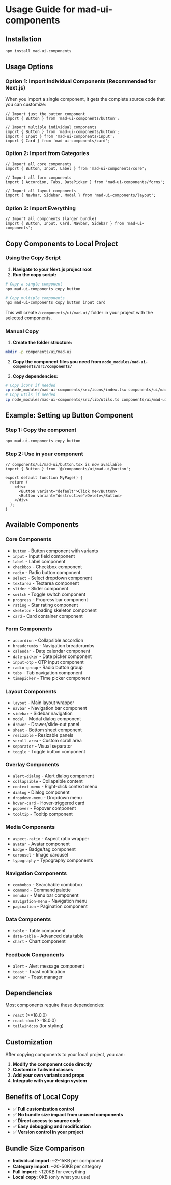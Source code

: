 # Usage Guide for mad-ui-components

## Installation

```bash
npm install mad-ui-components
```

## Usage Options

### Option 1: Import Individual Components (Recommended for Next.js)

When you import a single component, it gets the complete source code that you can customize:

```tsx
// Import just the button component
import { Button } from 'mad-ui-components/button';

// Import multiple individual components
import { Button } from 'mad-ui-components/button';
import { Input } from 'mad-ui-components/input';
import { Card } from 'mad-ui-components/card';
```

### Option 2: Import from Categories

```tsx
// Import all core components
import { Button, Input, Label } from 'mad-ui-components/core';

// Import all form components
import { Accordion, Tabs, DatePicker } from 'mad-ui-components/forms';

// Import all layout components
import { Navbar, Sidebar, Modal } from 'mad-ui-components/layout';
```

### Option 3: Import Everything

```tsx
// Import all components (larger bundle)
import { Button, Input, Card, Navbar, Sidebar } from 'mad-ui-components';
```

## Copy Components to Local Project

### Using the Copy Script

1. **Navigate to your Next.js project root**
2. **Run the copy script:**

```bash
# Copy a single component
npx mad-ui-components copy button

# Copy multiple components
npx mad-ui-components copy button input card
```

This will create a `components/ui/mad-ui/` folder in your project with the selected components.

### Manual Copy

1. **Create the folder structure:**
```bash
mkdir -p components/ui/mad-ui
```

2. **Copy the component files you need from `node_modules/mad-ui-components/src/components/`**

3. **Copy dependencies:**
```bash
# Copy icons if needed
cp node_modules/mad-ui-components/src/icons/index.tsx components/ui/mad-ui/
# Copy utils if needed
cp node_modules/mad-ui-components/src/lib/utils.ts components/ui/mad-ui/
```

## Example: Setting up Button Component

### Step 1: Copy the component
```bash
npx mad-ui-components copy button
```

### Step 2: Use in your component
```tsx
// components/ui/mad-ui/button.tsx is now available
import { Button } from '@/components/ui/mad-ui/button';

export default function MyPage() {
  return (
    <div>
      <Button variant="default">Click me</Button>
      <Button variant="destructive">Delete</Button>
    </div>
  );
}
```

## Available Components

### Core Components
- `button` - Button component with variants
- `input` - Input field component
- `label` - Label component
- `checkbox` - Checkbox component
- `radio` - Radio button component
- `select` - Select dropdown component
- `textarea` - Textarea component
- `slider` - Slider component
- `switch` - Toggle switch component
- `progress` - Progress bar component
- `rating` - Star rating component
- `skeleton` - Loading skeleton component
- `card` - Card container component

### Form Components
- `accordion` - Collapsible accordion
- `breadcrumbs` - Navigation breadcrumbs
- `calendar` - Date calendar component
- `date-picker` - Date picker component
- `input-otp` - OTP input component
- `radio-group` - Radio button group
- `tabs` - Tab navigation component
- `timepicker` - Time picker component

### Layout Components
- `layout` - Main layout wrapper
- `navbar` - Navigation bar component
- `sidebar` - Sidebar navigation
- `modal` - Modal dialog component
- `drawer` - Drawer/slide-out panel
- `sheet` - Bottom sheet component
- `resizable` - Resizable panels
- `scroll-area` - Custom scroll area
- `separator` - Visual separator
- `toggle` - Toggle button component

### Overlay Components
- `alert-dialog` - Alert dialog component
- `collapsible` - Collapsible content
- `context-menu` - Right-click context menu
- `dialog` - Dialog component
- `dropdown-menu` - Dropdown menu
- `hover-card` - Hover-triggered card
- `popover` - Popover component
- `tooltip` - Tooltip component

### Media Components
- `aspect-ratio` - Aspect ratio wrapper
- `avatar` - Avatar component
- `badge` - Badge/tag component
- `carousel` - Image carousel
- `typography` - Typography components

### Navigation Components
- `combobox` - Searchable combobox
- `command` - Command palette
- `menubar` - Menu bar component
- `navigation-menu` - Navigation menu
- `pagination` - Pagination component

### Data Components
- `table` - Table component
- `data-table` - Advanced data table
- `chart` - Chart component

### Feedback Components
- `alert` - Alert message component
- `toast` - Toast notification
- `sonner` - Toast manager

## Dependencies

Most components require these dependencies:
- `react` (>=18.0.0)
- `react-dom` (>=18.0.0)
- `tailwindcss` (for styling)

## Customization

After copying components to your local project, you can:

1. **Modify the component code directly**
2. **Customize Tailwind classes**
3. **Add your own variants and props**
4. **Integrate with your design system**

## Benefits of Local Copy

- ✅ **Full customization control**
- ✅ **No bundle size impact from unused components**
- ✅ **Direct access to source code**
- ✅ **Easy debugging and modification**
- ✅ **Version control in your project**

## Bundle Size Comparison

- **Individual import**: ~2-15KB per component
- **Category import**: ~20-50KB per category
- **Full import**: ~120KB for everything
- **Local copy**: 0KB (only what you use)
